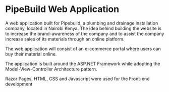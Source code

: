 <h1>PipeBuild Web Application</h1>
<p>A web application built for Pipebuild, a plumbing and drainage installation company, located in Nairobi Kenya. The idea behind building the website is to increase the brand-awareness of the company and to assist the company increase sales of its materials through an online platform. </p>

<p>The web application will consist of an e-commerce portal where users can buy their material online.</p>

<p>The application is built around the ASP.NET Framework while adopting the Model-View-Controller Architecture pattern.</p>

<p>Razor Pages, HTML, CSS and Javascript were used for the Front-end development</p>
